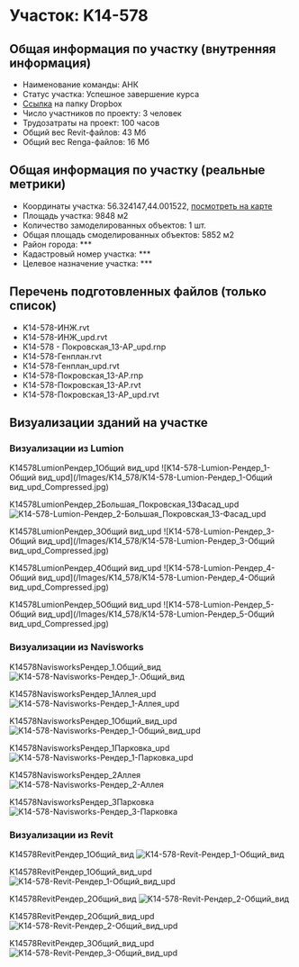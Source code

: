 # Участок: K14-578
## Общая информация по участку (внутренняя информация)
+ Наименование команды: АНК
+ Статус участка: Успешное завершение курса
+ [Ссылка](https://www.dropbox.com/sh/wvvgv1nw1iqred9/AADtghHs8NaGw8yo5Bd9AKGRa/K14_578?dl=0) на папку Dropbox
+ Число участников по проекту: 3 человек
+ Трудозатраты на проект: 100 часов
+ Общий вес Revit-файлов: 43 Мб
+ Общий вес Renga-файлов: 16 Мб
## Общая информация по участку (реальные метрики)
+ Координаты участка: 56.324147,44.001522, [посмотреть на карте](yandex.ru/maps/47/nizhny-novgorod/?ll=56.324147%2C44.001522&z=19)
+ Площадь участка: 9848 м2
+ Количество замоделированных объектов: 1 шт.
+ Общая площадь смоделированных объектов: 5852 м2
+ Район города: *** 
+ Кадастровый номер участка: *** 
+ Целевое назначение участка: *** 
## Перечень подготовленных файлов (только список)
+ K14-578-ИНЖ.rvt
+ K14-578-ИНЖ_upd.rvt
+ К14-578 - Покровская_13-АР_upd.rnp
+ К14-578-Генплан.rvt
+ К14-578-Генплан_upd.rvt
+ К14-578-Покровская_13-АР.rnp
+ К14-578-Покровская_13-АР.rvt
+ К14-578-Покровская_13-АР_upd.rvt
## Визуализации зданий на участке
### Визуализации из Lumion
K14578LumionРендер_1Общий вид_upd
![K14-578-Lumion-Рендер_1-Общий вид_upd](/Images/K14_578/K14-578-Lumion-Рендер_1-Общий вид_upd_Compressed.jpg)

K14578LumionРендер_2Большая_Покровская_13Фасад_upd
![K14-578-Lumion-Рендер_2-Большая_Покровская_13-Фасад_upd](/Images/K14_578/K14-578-Lumion-Рендер_2-Большая_Покровская_13-Фасад_upd_Compressed.jpg)

K14578LumionРендер_3Общий вид_upd
![K14-578-Lumion-Рендер_3-Общий вид_upd](/Images/K14_578/K14-578-Lumion-Рендер_3-Общий вид_upd_Compressed.jpg)

K14578LumionРендер_4Общий вид_upd
![K14-578-Lumion-Рендер_4-Общий вид_upd](/Images/K14_578/K14-578-Lumion-Рендер_4-Общий вид_upd_Compressed.jpg)

K14578LumionРендер_5Общий вид_upd
![K14-578-Lumion-Рендер_5-Общий вид_upd](/Images/K14_578/K14-578-Lumion-Рендер_5-Общий вид_upd_Compressed.jpg)

### Визуализации из Navisworks
K14578NavisworksРендер_1.Общий_вид
![K14-578-Navisworks-Рендер_1-.Общий_вид](/Images/K14_578/K14-578-Navisworks-Рендер_1-.Общий_вид_Compressed.jpg)

K14578NavisworksРендер_1Аллея_upd
![K14-578-Navisworks-Рендер_1-Аллея_upd](/Images/K14_578/K14-578-Navisworks-Рендер_1-Аллея_upd_Compressed.jpg)

K14578NavisworksРендер_1Общий_вид_upd
![K14-578-Navisworks-Рендер_1-Общий_вид_upd](/Images/K14_578/K14-578-Navisworks-Рендер_1-Общий_вид_upd_Compressed.jpg)

K14578NavisworksРендер_1Парковка_upd
![K14-578-Navisworks-Рендер_1-Парковка_upd](/Images/K14_578/K14-578-Navisworks-Рендер_1-Парковка_upd_Compressed.jpg)

K14578NavisworksРендер_2Аллея
![K14-578-Navisworks-Рендер_2-Аллея](/Images/K14_578/K14-578-Navisworks-Рендер_2-Аллея_Compressed.jpg)

K14578NavisworksРендер_3Парковка
![K14-578-Navisworks-Рендер_3-Парковка](/Images/K14_578/K14-578-Navisworks-Рендер_3-Парковка_Compressed.jpg)

### Визуализации из Revit
K14578RevitРендер_1Общий_вид
![K14-578-Revit-Рендер_1-Общий_вид](/Images/K14_578/K14-578-Revit-Рендер_1-Общий_вид_Compressed.jpg)

K14578RevitРендер_1Общий_вид_upd
![K14-578-Revit-Рендер_1-Общий_вид_upd](/Images/K14_578/K14-578-Revit-Рендер_1-Общий_вид_upd_Compressed.jpg)

K14578RevitРендер_2Общий_вид
![K14-578-Revit-Рендер_2-Общий_вид](/Images/K14_578/K14-578-Revit-Рендер_2-Общий_вид_Compressed.jpg)

K14578RevitРендер_2Общий_вид_upd
![K14-578-Revit-Рендер_2-Общий_вид_upd](/Images/K14_578/K14-578-Revit-Рендер_2-Общий_вид_upd_Compressed.jpg)

K14578RevitРендер_3Общий_вид_upd
![K14-578-Revit-Рендер_3-Общий_вид_upd](/Images/K14_578/K14-578-Revit-Рендер_3-Общий_вид_upd_Compressed.jpg)

